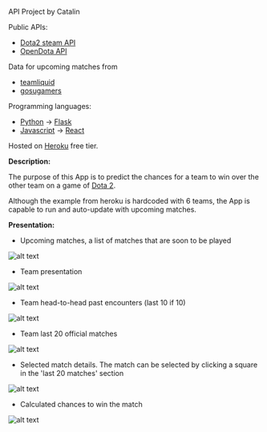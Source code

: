 API Project by Catalin

Public APIs:

* [Dota2 steam API](https://wiki.teamfortress.com/wiki/WebAPI)
* [OpenDota API](https://docs.opendota.com/)

Data for upcoming matches from
* [teamliquid](http://liquipedia.net/dota2/Main_Page)
* [gosugamers](http://www.gosugamers.net/dota2)

Programming languages:
* [Python](https://www.python.org/) -> [Flask](http://flask.pocoo.org/)
* [Javascript](https://nodejs.org/en/) -> [React](https://reactjs.org/)

Hosted on [Heroku](https://d2-api.herokuapp.com/) free tier.

**Description:**

The purpose of this App is to predict the chances for a team to win over the other 
team on a game of [Dota 2](http://www.dota2.com/play/).

Although the example from heroku is hardcoded with 6 teams, the App is capable to 
run and auto-update with upcoming matches.

**Presentation:**

* Upcoming matches, a list of matches that are soon to be played

![alt text](https://i.imgur.com/Mk4haMu.png "Upcoming")

* Team presentation
 
![alt text](https://i.imgur.com/iRUbdNW.png "Team Presentation")

* Team head-to-head past encounters (last 10 if 10)
 
![alt text](https://i.imgur.com/6R3SQzL.png "Team past encounters")

* Team last 20 official matches
 
![alt text](https://i.imgur.com/xIIFlZ9.png "Last 20 matches")

* Selected match details. The match can be selected by clicking a square in the 'last 20 matches' section
 
![alt text](https://i.imgur.com/G0rZqPX.png "Match details")

* Calculated chances to win the match
 
![alt text](https://i.imgur.com/1SlZXgf.png "Chances to win")

